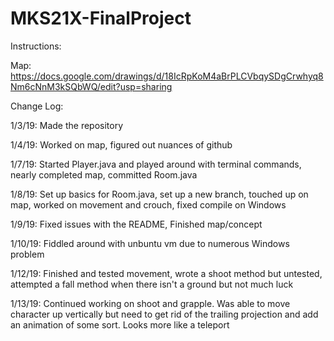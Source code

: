 # MKS21X-FinalProject
Instructions:

Map: https://docs.google.com/drawings/d/18IcRpKoM4aBrPLCVbqySDgCrwhyq8Nm6cNnM3kSQbWQ/edit?usp=sharing

Change Log:

1/3/19: Made the repository

1/4/19: Worked on map, figured out nuances of github

1/7/19: Started Player.java and played around with terminal commands, nearly completed map, committed Room.java

1/8/19: Set up basics for Room.java, set up a new branch, touched up on map, worked on movement and crouch, fixed compile on Windows

1/9/19: Fixed issues with the README, Finished map/concept

1/10/19: Fiddled around with unbuntu vm due to numerous Windows problem

1/12/19: Finished and tested movement, wrote a shoot method but untested, attempted a fall method when there isn't a ground but not much luck

1/13/19: Continued working on shoot and grapple. Was able to move character up vertically but need to get rid of the trailing projection and add an animation of some sort. Looks more like a teleport
